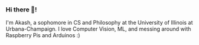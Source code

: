 ### Hi there 👋! 

I'm Akash, a sophomore in CS and Philosophy at the University of Illinois at Urbana-Champaign. I love Computer Vision, ML, and messing around with Raspberry Pis and Arduinos :)

<!--
**akasharunabharathi/akasharunabharathi** is a ✨ _special_ ✨ repository because its `README.md` (this file) appears on your GitHub profile.

Here are some ideas to get you started:

- 🔭 I’m currently working on ...
- 🌱 I’m currently learning ...
- 👯 I’m looking to collaborate on ...
- 🤔 I’m looking for help with ...
- 💬 Ask me about ...
- 📫 How to reach me: ...
- 😄 Pronouns: ...
- ⚡ Fun fact: ...
-->
